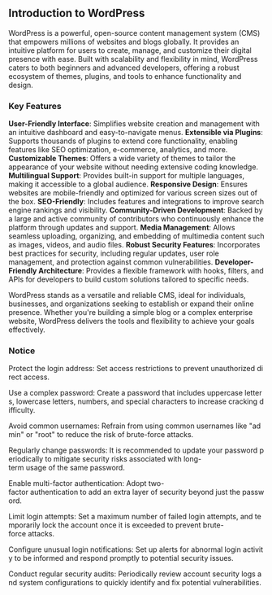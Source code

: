 ## Introduction to WordPress

WordPress is a powerful, open-source content management system (CMS) that empowers millions of websites and blogs globally. It provides an intuitive platform for users to create, manage, and customize their digital presence with ease. Built with scalability and flexibility in mind, WordPress caters to both beginners and advanced developers, offering a robust ecosystem of themes, plugins, and tools to enhance functionality and design.

### Key Features

**User-Friendly Interface**: Simplifies website creation and management with an intuitive dashboard and easy-to-navigate menus.
**Extensible via Plugins**: Supports thousands of plugins to extend core functionality, enabling features like SEO optimization, e-commerce, analytics, and more.
**Customizable Themes**: Offers a wide variety of themes to tailor the appearance of your website without needing extensive coding knowledge.
**Multilingual Support**: Provides built-in support for multiple languages, making it accessible to a global audience.
**Responsive Design**: Ensures websites are mobile-friendly and optimized for various screen sizes out of the box.
**SEO-Friendly**: Includes features and integrations to improve search engine rankings and visibility.
**Community-Driven Development**: Backed by a large and active community of contributors who continuously enhance the platform through updates and support.
**Media Management**: Allows seamless uploading, organizing, and embedding of multimedia content such as images, videos, and audio files.
**Robust Security Features**: Incorporates best practices for security, including regular updates, user role management, and protection against common vulnerabilities.
**Developer-Friendly Architecture**: Provides a flexible framework with hooks, filters, and APIs for developers to build custom solutions tailored to specific needs.

WordPress stands as a versatile and reliable CMS, ideal for individuals, businesses, and organizations seeking to establish or expand their online presence. Whether you're building a simple blog or a complex enterprise website, WordPress delivers the tools and flexibility to achieve your goals effectively.

### Notice

Protect the login address: Set access restrictions to prevent unauthorized direct access.
    
Use a complex password: Create a password that includes uppercase letters, lowercase letters, numbers, and special characters to increase cracking difficulty.
    
Avoid common usernames: Refrain from using common usernames like "admin" or "root" to reduce the risk of brute-force attacks.
    
Regularly change passwords: It is recommended to update your password periodically to mitigate security risks associated with long-term usage of the same password.
    
Enable multi-factor authentication: Adopt two-factor authentication to add an extra layer of security beyond just the password.
    
Limit login attempts: Set a maximum number of failed login attempts, and temporarily lock the account once it is exceeded to prevent brute-force attacks.
    
Configure unusual login notifications: Set up alerts for abnormal login activity to be informed and respond promptly to potential security issues.
    
Conduct regular security audits: Periodically review account security logs and system configurations to quickly identify and fix potential vulnerabilities.
        